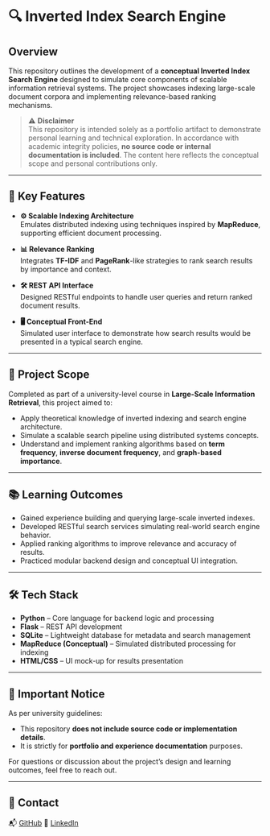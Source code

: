 # 🔍 Inverted Index Search Engine

## Overview  
This repository outlines the development of a **conceptual Inverted Index Search Engine** designed to simulate core components of scalable information retrieval systems. The project showcases indexing large-scale document corpora and implementing relevance-based ranking mechanisms.

> ⚠️ **Disclaimer**  
> This repository is intended solely as a portfolio artifact to demonstrate personal learning and technical exploration. In accordance with academic integrity policies, **no source code or internal documentation is included**. The content here reflects the conceptual scope and personal contributions only.

---

## 🚀 Key Features

- **⚙️ Scalable Indexing Architecture**  
  Emulates distributed indexing using techniques inspired by **MapReduce**, supporting efficient document processing.

- **📊 Relevance Ranking**  
  Integrates **TF-IDF** and **PageRank**-like strategies to rank search results by importance and context.

- **🛠️ REST API Interface**  
  Designed RESTful endpoints to handle user queries and return ranked document results.

- **🖥️ Conceptual Front-End**  
  Simulated user interface to demonstrate how search results would be presented in a typical search engine.

---

## 🎯 Project Scope  
Completed as part of a university-level course in **Large-Scale Information Retrieval**, this project aimed to:

- Apply theoretical knowledge of inverted indexing and search engine architecture.
- Simulate a scalable search pipeline using distributed systems concepts.
- Understand and implement ranking algorithms based on **term frequency**, **inverse document frequency**, and **graph-based importance**.

---

## 📚 Learning Outcomes

- Gained experience building and querying large-scale inverted indexes.
- Developed RESTful search services simulating real-world search engine behavior.
- Applied ranking algorithms to improve relevance and accuracy of results.
- Practiced modular backend design and conceptual UI integration.

---

## 🛠️ Tech Stack

- **Python** – Core language for backend logic and processing  
- **Flask** – REST API development  
- **SQLite** – Lightweight database for metadata and search management  
- **MapReduce (Conceptual)** – Simulated distributed processing for indexing  
- **HTML/CSS** – UI mock-up for results presentation

---

## 📌 Important Notice  
As per university guidelines:

- This repository **does not include source code or implementation details**.  
- It is strictly for **portfolio and experience documentation** purposes.

For questions or discussion about the project’s design and learning outcomes, feel free to reach out.

---

## 🤝 Contact  
📬 [GitHub](https://github.com/RajveerShah5)
💼 [LinkedIn](https://www.linkedin.com/in/rajveershah/)
